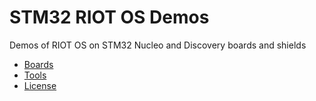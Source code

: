# STM32 RIOT OS Demos
Demos of RIOT OS on STM32 Nucleo and Discovery boards and shields


* [Boards](boards.md)
* [Tools](tools.md)
* [License](LICENSE.md)
